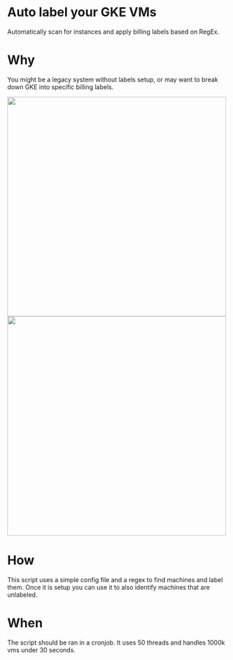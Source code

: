 # Auto label your GKE VMs

Automatically scan for instances and apply billing labels based on RegEx.

# Why

You might be a legacy system without labels setup, or may want to break down GKE into specific billing labels. 

<img src='https://i.imgur.com/KxnXtja.png' width='500px'>
<br>
<img src='https://i.imgur.com/OIRKK1X.png' width='500px'>

# How 

This script uses a simple config file and a regex to find machines and label them.  Once it is setup you can use it to also identify machines that are unlabeled. 

# When

The script should be ran in a cronjob.  It uses 50 threads and handles 1000k vms under 30 seconds. 


